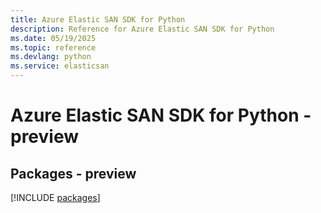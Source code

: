 ```yaml
---
title: Azure Elastic SAN SDK for Python
description: Reference for Azure Elastic SAN SDK for Python
ms.date: 05/19/2025
ms.topic: reference
ms.devlang: python
ms.service: elasticsan
---
```

# Azure Elastic SAN SDK for Python - preview
## Packages - preview
[!INCLUDE [packages](elastic-san-index.md)]